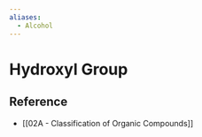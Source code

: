 ```yaml
---
aliases:
  - Alcohol
---
```


# Hydroxyl Group

## Reference

- [[02A - Classification of Organic Compounds]]
